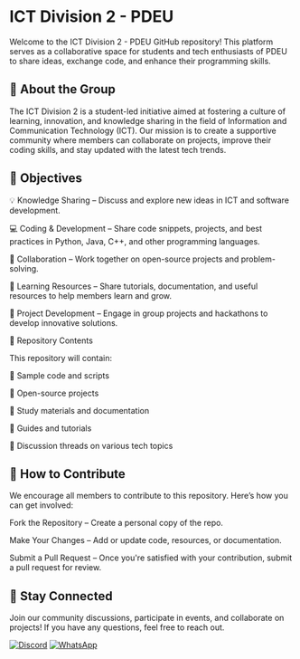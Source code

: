 
# ICT Division 2 - PDEU

Welcome to the ICT Division 2 - PDEU GitHub repository! This platform serves as a collaborative space for students and tech enthusiasts of PDEU to share ideas, exchange code, and enhance their programming skills.

## 📌 About the Group

The ICT Division 2 is a student-led initiative aimed at fostering a culture of learning, innovation, and knowledge sharing in the field of Information and Communication Technology (ICT). Our mission is to create a supportive community where members can collaborate on projects, improve their coding skills, and stay updated with the latest tech trends.

## 🎯 Objectives

💡 Knowledge Sharing – Discuss and explore new ideas in ICT and software development.

💻 Coding & Development – Share code snippets, projects, and best practices in Python, Java, C++, and other programming languages.

🤝 Collaboration – Work together on open-source projects and problem-solving.

📝 Learning Resources – Share tutorials, documentation, and useful resources to help members learn and grow.

🚀 Project Development – Engage in group projects and hackathons to develop innovative solutions.

📂 Repository Contents

This repository will contain:

🔹 Sample code and scripts

🔹 Open-source projects

🔹 Study materials and documentation

🔹 Guides and tutorials

🔹 Discussion threads on various tech topics

## 🔗 How to Contribute

We encourage all members to contribute to this repository. Here’s how you can get involved:

Fork the Repository – Create a personal copy of the repo.

Make Your Changes – Add or update code, resources, or documentation.

Submit a Pull Request – Once you're satisfied with your contribution, submit a pull request for review.

## 📢 Stay Connected

Join our community discussions, participate in events, and collaborate on projects! If you have any questions, feel free to reach out.


[![Discord](https://img.shields.io/badge/Discord-5865F2?style=flat&logo=discord&logoColor=white)](https://discord.gg/VkXC8NP6Tc)
[![WhatsApp](https://img.shields.io/badge/WhatsApp-25D366?style=flat&logo=whatsapp&logoColor=white)](https://chat.whatsapp.com/Fe6YVrOXuoZ7j4PQRxB2Ij)

